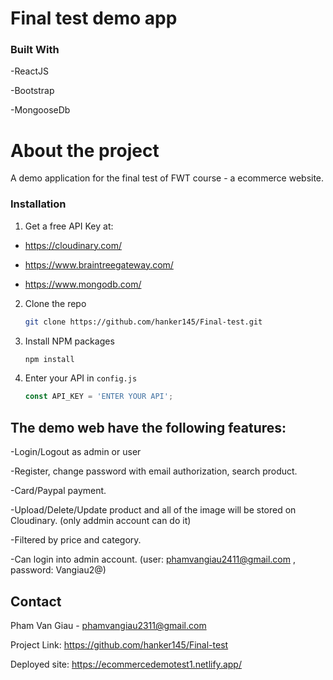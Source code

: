 # Final test demo app

### Built With

-ReactJS

-Bootstrap

-MongooseDb


# About the project

A demo application for the final test of FWT course - a ecommerce website.


### Installation

1. Get a free API Key at:

- https://cloudinary.com/

- https://www.braintreegateway.com/

- https://www.mongodb.com/

2. Clone the repo
   ```sh
   git clone https://github.com/hanker145/Final-test.git
   ```
3. Install NPM packages
   ```sh
   npm install
   ```
4. Enter your API in `config.js`
   ```js
   const API_KEY = 'ENTER YOUR API';
   ```


## The demo web have the following features:

-Login/Logout as admin or user

-Register, change password with email authorization, search product.

-Card/Paypal payment.

-Upload/Delete/Update product and all of the image will be stored on Cloudinary. (only addmin account can do it)

-Filtered by price and category.

-Can login into admin account. (user: phamvangiau2411@gmail.com  , password: Vangiau2@)


## Contact

Pham Van Giau - phamvangiau2311@gmail.com

Project Link: https://github.com/hanker145/Final-test

Deployed site: https://ecommercedemotest1.netlify.app/
